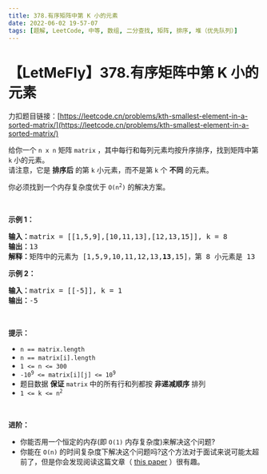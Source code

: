 ```yaml
---
title: 378.有序矩阵中第 K 小的元素
date: 2022-06-02 19-57-07
tags: [题解, LeetCode, 中等, 数组, 二分查找, 矩阵, 排序, 堆（优先队列）]
---
```


# 【LetMeFly】378.有序矩阵中第 K 小的元素

力扣题目链接：[https://leetcode.cn/problems/kth-smallest-element-in-a-sorted-matrix/](https://leetcode.cn/problems/kth-smallest-element-in-a-sorted-matrix/)

<p>给你一个&nbsp;<code>n x n</code><em>&nbsp;</em>矩阵&nbsp;<code>matrix</code> ，其中每行和每列元素均按升序排序，找到矩阵中第 <code>k</code> 小的元素。<br />
请注意，它是 <strong>排序后</strong> 的第 <code>k</code> 小元素，而不是第 <code>k</code> 个 <strong>不同</strong> 的元素。</p>

<p>你必须找到一个内存复杂度优于&nbsp;<code>O(n<sup>2</sup>)</code> 的解决方案。</p>

<p>&nbsp;</p>

<p><strong>示例 1：</strong></p>

<pre>
<strong>输入：</strong>matrix = [[1,5,9],[10,11,13],[12,13,15]], k = 8
<strong>输出：</strong>13
<strong>解释：</strong>矩阵中的元素为 [1,5,9,10,11,12,13,<strong>13</strong>,15]，第 8 小元素是 13
</pre>

<p><strong>示例 2：</strong></p>

<pre>
<strong>输入：</strong>matrix = [[-5]], k = 1
<strong>输出：</strong>-5
</pre>

<p>&nbsp;</p>

<p><strong>提示：</strong></p>

<ul>
	<li><code>n == matrix.length</code></li>
	<li><code>n == matrix[i].length</code></li>
	<li><code>1 &lt;= n &lt;= 300</code></li>
	<li><code>-10<sup>9</sup> &lt;= matrix[i][j] &lt;= 10<sup>9</sup></code></li>
	<li>题目数据 <strong>保证</strong> <code>matrix</code> 中的所有行和列都按 <strong>非递减顺序</strong> 排列</li>
	<li><code>1 &lt;= k &lt;= n<sup>2</sup></code></li>
</ul>

<p>&nbsp;</p>

<p><strong>进阶：</strong></p>

<ul>
	<li>你能否用一个恒定的内存(即 <code>O(1)</code> 内存复杂度)来解决这个问题?</li>
	<li>你能在 <code>O(n)</code> 的时间复杂度下解决这个问题吗?这个方法对于面试来说可能太超前了，但是你会发现阅读这篇文章（&nbsp;<a href="http://www.cse.yorku.ca/~andy/pubs/X+Y.pdf" target="_blank">this paper</a>&nbsp;）很有趣。</li>
</ul>


    